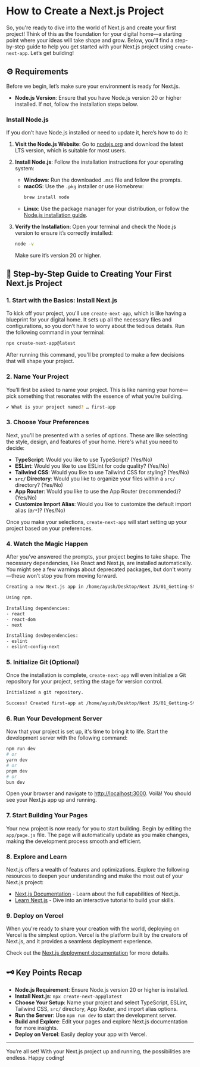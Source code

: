 # How to Create a Next.js Project

So, you're ready to dive into the world of Next.js and create your first project! Think of this as the foundation for your digital home—a starting point where your ideas will take shape and grow. Below, you'll find a step-by-step guide to help you get started with your Next.js project using `create-next-app`. Let’s get building!

## ⚙️ Requirements

Before we begin, let’s make sure your environment is ready for Next.js. 

- **Node.js Version**: Ensure that you have Node.js version 20 or higher installed. If not, follow the installation steps below.

### Install Node.js

If you don’t have Node.js installed or need to update it, here’s how to do it:

1. **Visit the Node.js Website**: Go to [nodejs.org](https://nodejs.org) and download the latest LTS version, which is suitable for most users.
2. **Install Node.js**: Follow the installation instructions for your operating system:
   - **Windows**: Run the downloaded `.msi` file and follow the prompts.
   - **macOS**: Use the `.pkg` installer or use Homebrew:
     ```bash
     brew install node
     ```
   - **Linux**: Use the package manager for your distribution, or follow the [Node.js installation guide](https://github.com/nodesource/distributions).

3. **Verify the Installation**: Open your terminal and check the Node.js version to ensure it’s correctly installed:
   ```bash
   node -v
   ```
   Make sure it’s version 20 or higher.

## 🚀 Step-by-Step Guide to Creating Your First Next.js Project

### 1. Start with the Basics: Install Next.js

To kick off your project, you'll use `create-next-app`, which is like having a blueprint for your digital home. It sets up all the necessary files and configurations, so you don’t have to worry about the tedious details. Run the following command in your terminal:

```bash
npx create-next-app@latest
```

After running this command, you'll be prompted to make a few decisions that will shape your project.

### 2. Name Your Project

You’ll first be asked to name your project. This is like naming your home—pick something that resonates with the essence of what you’re building.

```bash
✔ What is your project named? … first-app
```

### 3. Choose Your Preferences

Next, you'll be presented with a series of options. These are like selecting the style, design, and features of your home. Here's what you need to decide:

- **TypeScript**: Would you like to use TypeScript? (Yes/No)
- **ESLint**: Would you like to use ESLint for code quality? (Yes/No)
- **Tailwind CSS**: Would you like to use Tailwind CSS for styling? (Yes/No)
- **`src/` Directory**: Would you like to organize your files within a `src/` directory? (Yes/No)
- **App Router**: Would you like to use the App Router (recommended)? (Yes/No)
- **Customize Import Alias**: Would you like to customize the default import alias (`@/*`)? (Yes/No)

Once you make your selections, `create-next-app` will start setting up your project based on your preferences.

### 4. Watch the Magic Happen

After you’ve answered the prompts, your project begins to take shape. The necessary dependencies, like React and Next.js, are installed automatically. You might see a few warnings about deprecated packages, but don't worry—these won’t stop you from moving forward.

```bash
Creating a new Next.js app in /home/ayush/Desktop/Next JS/01_Getting-Started/first-app.

Using npm.

Installing dependencies:
- react
- react-dom
- next

Installing devDependencies:
- eslint
- eslint-config-next
```

### 5. Initialize Git (Optional)

Once the installation is complete, `create-next-app` will even initialize a Git repository for your project, setting the stage for version control.

```bash
Initialized a git repository.

Success! Created first-app at /home/ayush/Desktop/Next JS/01_Getting-Started/first-app
```

### 6. Run Your Development Server

Now that your project is set up, it's time to bring it to life. Start the development server with the following command:

```bash
npm run dev
# or
yarn dev
# or
pnpm dev
# or
bun dev
```

Open your browser and navigate to [http://localhost:3000](http://localhost:3000). Voilà! You should see your Next.js app up and running.

### 7. Start Building Your Pages

Your new project is now ready for you to start building. Begin by editing the `app/page.js` file. The page will automatically update as you make changes, making the development process smooth and efficient.

### 8. Explore and Learn

Next.js offers a wealth of features and optimizations. Explore the following resources to deepen your understanding and make the most out of your Next.js project:

- [Next.js Documentation](https://nextjs.org/docs) - Learn about the full capabilities of Next.js.
- [Learn Next.js](https://nextjs.org/learn) - Dive into an interactive tutorial to build your skills.

### 9. Deploy on Vercel

When you're ready to share your creation with the world, deploying on Vercel is the simplest option. Vercel is the platform built by the creators of Next.js, and it provides a seamless deployment experience.

Check out the [Next.js deployment documentation](https://nextjs.org/docs/deployment) for more details.

## 🗝️ Key Points Recap

- **Node.js Requirement**: Ensure Node.js version 20 or higher is installed.
- **Install Next.js**: `npx create-next-app@latest`
- **Choose Your Setup**: Name your project and select TypeScript, ESLint, Tailwind CSS, `src/` directory, App Router, and import alias options.
- **Run the Server**: Use `npm run dev` to start the development server.
- **Build and Explore**: Edit your pages and explore Next.js documentation for more insights.
- **Deploy on Vercel**: Easily deploy your app with Vercel.

---

You’re all set! With your Next.js project up and running, the possibilities are endless. Happy coding!